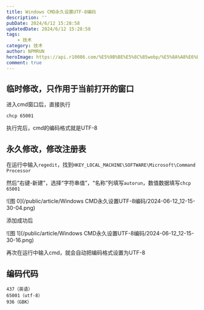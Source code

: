 ```yaml
---
title: Windows CMD永久设置UTF-8编码
description: ''
pubDate: 2024/6/12 15:28:58
updatedDate: 2024/6/12 15:28:58
tags:
    - 技术
category: 技术
author: NPMRUN
heroImage: https://api.r10086.com/%E5%9B%BE%E5%8C%85webp/%E5%8A%A8%E6%BC%AB%E7%BB%BC%E5%90%882/71920172_p0.webp
comment: true
---
```


## 临时修改，只作用于当前打开的窗口

进入cmd窗口后，直接执行
```
chcp 65001
```
执行完后，cmd的编码格式就是UTF-8

## 永久修改，修改注册表

在运行中输入`regedit`，找到`HKEY_LOCAL_MACHINE\SOFTWARE\Microsoft\Command Processor`

然后“右键-新建”，选择“字符串值”，“名称”列填写`autorun`，数值数据填写`chcp 65001`

![图 0](/public/article/Windows CMD永久设置UTF-8编码/2024-06-12_12-15-30-04.png)  

添加成功后

![图 1](/public/article/Windows CMD永久设置UTF-8编码/2024-06-12_12-15-30-16.png)  

再次在运行中输入cmd，就会自动把编码格式设置为UTF-8

## 编码代码
```
437（英语）
65001（utf-8）
936（GBK）
```